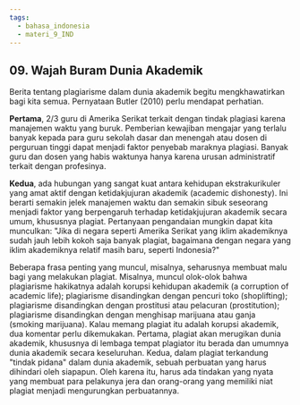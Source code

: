 ```yaml
---
tags:
  - bahasa_indonesia
  - materi_9_IND
---
```

## 09. Wajah Buram Dunia Akademik

Berita tentang plagiarisme dalam dunia akademik begitu mengkhawatirkan bagi kita semua. Pernyataan Butler (2010) perlu mendapat perhatian.

**Pertama**, 2/3 guru di Amerika Serikat terkait dengan tindak plagiasi karena manajemen waktu yang buruk. Pemberian kewajiban mengajar yang terlalu banyak kepada para guru sekolah dasar dan menengah atau dosen di perguruan tinggi dapat menjadi faktor penyebab maraknya plagiasi. Banyak guru dan dosen yang habis waktunya hanya karena urusan administratif terkait dengan profesinya.

**Kedua**, ada hubungan yang sangat kuat antara kehidupan ekstrakurikuler yang amat aktif dengan ketidakjujuran akademik (academic dishonesty). Ini berarti semakin jelek manajemen waktu dan semakin sibuk seseorang menjadi faktor yang berpengaruh terhadap ketidakjujuran akademik secara umum, khususnya plagiat. Pertanyaan pengandaian mungkin dapat kita munculkan: "Jika di negara seperti Amerika Serikat yang iklim akademiknya sudah jauh lebih kokoh saja banyak plagiat, bagaimana dengan negara yang iklim akademiknya relatif masih baru, seperti Indonesia?"

Beberapa frasa penting yang muncul, misalnya, seharusnya membuat malu bagi yang melakukan plagiat. Misalnya, muncul olok-olok bahwa plagiarisme hakikatnya adalah korupsi kehidupan akademik (a corruption of academic life); plagiarisme disandingkan dengan pencuri toko (shoplifting); plagiarisme disandingkan dengan prostitusi atau pelacuran (prostitution); plagiarisme disandingkan dengan menghisap marijuana atau ganja (smoking marijuana). Kalau memang plagiat itu adalah korupsi akademik, dua komentar perlu dikemukakan. Pertama, plagiat akan merugikan dunia akademik, khususnya di lembaga tempat plagiator itu berada dan umumnya dunia akademik secara keseluruhan. Kedua, dalam plagiat terkandung "tindak pidana" dalam dunia akademik, sebuah perbuatan yang harus dihindari oleh siapapun. Oleh karena itu, harus ada tindakan yang nyata yang membuat para pelakunya jera dan orang-orang yang memiliki niat plagiat menjadi mengurungkan perbuatannya.